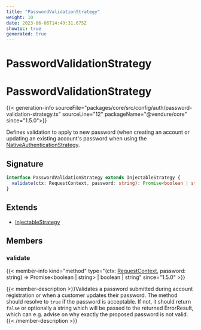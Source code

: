 ```yaml
---
title: "PasswordValidationStrategy"
weight: 10
date: 2023-06-06T14:49:31.675Z
showtoc: true
generated: true
---
```

<!-- This file was generated from the Vendure source. Do not modify. Instead, re-run the "docs:build" script -->

# PasswordValidationStrategy
<div class="symbol">


# PasswordValidationStrategy

{{< generation-info sourceFile="packages/core/src/config/auth/password-validation-strategy.ts" sourceLine="12" packageName="@vendure/core" since="1.5.0">}}

Defines validation to apply to new password (when creating an account or updating an existing account's
password when using the <a href='/typescript-api/auth/native-authentication-strategy#nativeauthenticationstrategy'>NativeAuthenticationStrategy</a>.

## Signature

```TypeScript
interface PasswordValidationStrategy extends InjectableStrategy {
  validate(ctx: RequestContext, password: string): Promise<boolean | string> | boolean | string;
}
```
## Extends

 * <a href='/typescript-api/common/injectable-strategy#injectablestrategy'>InjectableStrategy</a>


## Members

### validate

{{< member-info kind="method" type="(ctx: <a href='/typescript-api/request/request-context#requestcontext'>RequestContext</a>, password: string) => Promise&#60;boolean | string&#62; | boolean | string"  since="1.5.0" >}}

{{< member-description >}}Validates a password submitted during account registration or when a customer updates their password.
The method should resolve to `true` if the password is acceptable. If not, it should return `false` or
optionally a string which will be passed to the returned ErrorResult, which can e.g. advise on why
exactly the proposed password is not valid.{{< /member-description >}}


</div>
